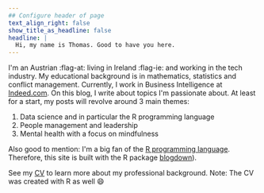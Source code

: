 ```yaml
---
## Configure header of page
text_align_right: false
show_title_as_headline: false
headline: |
  Hi, my name is Thomas. Good to have you here.
---
```


<!-- this is a subheadline -->
I'm an Austrian :flag-at: living in Ireland :flag-ie: and working in the tech industry. My educational background is in mathematics, statistics and conflict management. Currently, I work in Business Intelligence at [Indeed.com](https://indeed.com/). On this blog, I write about topics I'm passionate about. At least for a start, my posts will revolve around 3 main themes:

1. Data science and in particular the R programming language
2. People management and leadership
3. Mental health with a focus on mindfulness

Also good to mention: I'm a big fan of the [R programming language](https://cran.r-project.org/). Therefore, this site is built with the R package [blogdown](https://pkgs.rstudio.com/blogdown/)).

See my [CV](/cv/) to learn more about my professional background. Note: The CV was created with R as well :smile:
